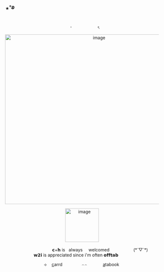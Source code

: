 ## ⋆˚࿔
 <p align="center">
 ‎ ‎ ‎ ‎ ‎ ‎ ˒ ‎‎ ‎ ‎  ‎ ‎ ‎ ‎ ‎‎ ‎ ‎ ‎  ‎ ‎ ‎ ‎   ‎ ‎ ‎ ‎ ‎ ‎ ৎ ‎ 
<p align="center">
<img width="600" height="556" alt="image" src="https://media.discordapp.net/attachments/1406201432738365532/1428090620013973608/Untitled82_20251015214206.png?ex=68f13c88&is=68efeb08&hm=5737a51c97b2861cfbf033bed703da07b9d0f19a4c496eb5151417df53971e37&=&format=webp&quality=lossless&width=879&height=639" />
  <p align="center">
‎<img width="110" height="110" alt="image" src="https://media.discordapp.net/attachments/1406201432738365532/1428437733298409655/Screenshot_2025-10-16_204102-removebg-preview.png?ex=68f27fce&is=68f12e4e&hm=46587245ba307374fe43dec2795e495f5172944266f9cd044de411a87a8dc41b&=&format=webp&quality=lossless&width=488&height=263" />
   <p align="center">
     ‎‎ ‎ ‎ ‎‎ ‎‎ ‎‎ ‎ ‎ ‎   ‎ ‎‎ ‎ ‎ ‎   ‎ ‎‎ ‎ ‎ ‎   ‎ ‎‎ ‎ ‎ ‎   ‎ ‎‎ ‎ ‎ ‎   ‎ ‎‎ ‎ ‎ ‎   ‎ ‎‎ ‎ ‎ ‎    ‎𝗰+𝗵 is ‎ ‎ always ‎ ‎‎  ‎ ‎‎  welcomed‎ ‎  ‎ ‎‎ ‎ ‎ ‎   ‎ ‎‎ ‎ ‎   ‎‎ ‎  ‎ ‎‎ ‎     ‎ ‎‎ ‎ ‎   ‎‎‎‎(*´▽`*) ‎‎ ‎ ‎ ‎ ‎  ‎ ‎‎ ‎ ‎ ‎  ‎ ‎ ‎  ‎  ‎ ‎‎ ‎ ‎‎ 𝘄𝟮𝗶 is appreciated since i'm often 𝗼𝗳𝗳𝘁𝗮𝗯 ‎  ‎ ‎ ‎ ‎  ‎ ‎‎  ‎‎ ‎ ‎ ‎  ‎ ‎ ‎ ‎  ‎ ‎‎ ‎  ‎‎
 <p align="center">
 ⟢ ‎ ‎ ‎  <a href="https://healingmywayoutofhere.carrd.co/#" target="_blank">c</a>arrd‎ ‎ ‎ ‎ ‎ ‎ ‎   ‎ ‎ ‎  ‎ ‎ ‎ ‎ ‎ ‎  ‎⌢⌢ ‎‎ ‎ ‎ ‎‎ ‎ ‎
  ‎ ‎ ‎ ‎ ‎ ‎  <a href="https://whatsurnamegirlfriend.atabook.org/" target="_blank">a</a>tabook ‎ 
 

  ‎ ‎ ‎ ‎ ‎ 
 ‎ 



































